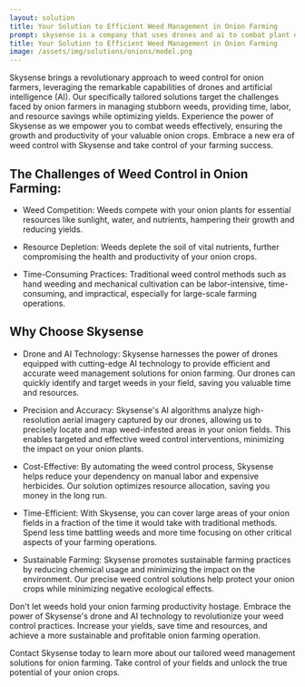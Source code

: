 ```yaml
---
layout: solution
title: Your Solution to Efficient Weed Management in Onion Farming
prompt: skysense is a company that uses drones and ai to combat plant disease and provides weed management solutions. target customer is farm owners. write a short landing page outlining the challenges of weed control in onion farming and why they should use skysense
title: Your Solution to Efficient Weed Management in Onion Farming
image: /assets/img/solutions/onions/model.png
---
```


Skysense brings a revolutionary approach to weed control for onion farmers, leveraging the remarkable capabilities of drones and artificial intelligence (AI). Our specifically tailored solutions target the challenges faced by onion farmers in managing stubborn weeds, providing time, labor, and resource savings while optimizing yields. Experience the power of Skysense as we empower you to combat weeds effectively, ensuring the growth and productivity of your valuable onion crops. Embrace a new era of weed control with Skysense and take control of your farming success.

## The Challenges of Weed Control in Onion Farming:

- Weed Competition: Weeds compete with your onion plants for essential resources like sunlight, water, and nutrients, hampering their growth and reducing yields.

- Resource Depletion: Weeds deplete the soil of vital nutrients, further compromising the health and productivity of your onion crops.

- Time-Consuming Practices: Traditional weed control methods such as hand weeding and mechanical cultivation can be labor-intensive, time-consuming, and impractical, especially for large-scale farming operations.

## Why Choose Skysense

- Drone and AI Technology: Skysense harnesses the power of drones equipped with cutting-edge AI technology to provide efficient and accurate weed management solutions for onion farming. Our drones can quickly identify and target weeds in your field, saving you valuable time and resources.

- Precision and Accuracy: Skysense's AI algorithms analyze high-resolution aerial imagery captured by our drones, allowing us to precisely locate and map weed-infested areas in your onion fields. This enables targeted and effective weed control interventions, minimizing the impact on your onion plants.

- Cost-Effective: By automating the weed control process, Skysense helps reduce your dependency on manual labor and expensive herbicides. Our solution optimizes resource allocation, saving you money in the long run.

- Time-Efficient: With Skysense, you can cover large areas of your onion fields in a fraction of the time it would take with traditional methods. Spend less time battling weeds and more time focusing on other critical aspects of your farming operations.

- Sustainable Farming: Skysense promotes sustainable farming practices by reducing chemical usage and minimizing the impact on the environment. Our precise weed control solutions help protect your onion crops while minimizing negative ecological effects.

Don't let weeds hold your onion farming productivity hostage. Embrace the power of Skysense's drone and AI technology to revolutionize your weed control practices. Increase your yields, save time and resources, and achieve a more sustainable and profitable onion farming operation.

Contact Skysense today to learn more about our tailored weed management solutions for onion farming. Take control of your fields and unlock the true potential of your onion crops.